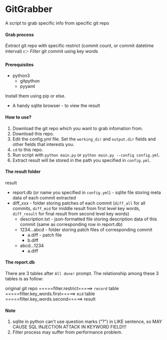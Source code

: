 # GitGrabber
A script to grab specific info from specific git repo

#### Grab process

*Extract* git repo with specific restrict (commit count, or commit datetime interval) 👉 *Filter* git commit  using key words

#### Prerequisites

* python3
  * gitpython
  * pyyaml

Install them using pip or else.

* A handy sqlite browser - to view the result

#### How to use?

1. Download the git repo which you want to grab infomation from.
2. Download this repo.
3. Edit the config.yml file. Set the `working_dir` and `output.dir` fields and other fields that interests you.
4. `cd` to this repo.
5. Run script with `python main.py` or `python main.py --config config.yml`.
6. Extract result will be stored in the path you specified in `config.yml`.

#### The result folder

result

* report.db (or name you specified in `config.yml`) - sqlite file storing meta data of each commit extracted
* diff_xxx - folder storing patches of each commit (`diff_all` for all commits, `diff_mid` for middle result from first level key words, `diff_result` for final result from second level key words)
  * description.txt - json-formatted file storing description data of this commit (same as corresponding row in report.db)
  * 1234…abcd - folder storing patch files of corresponding commit
    * a.diff - patch file
    * b.diff
  * abcd…1234
    * a.diff

#### The report.db

There are 3 tables after `All done!` prompt. The relationship among these 3 tables is as follow:

original git repo =====filter.restrict=====> `record` table =====filter.key_words.first=====> `mid` table =====filter.key_words.second=====> result

#### Note

1. sqlite in python can't use question marks ("?") in LIKE sentence, so MAY CAUSE SQL INJECTION ATTACK IN KEYWORD FIELD!!!
2. Filter process may suffer from performance problem.